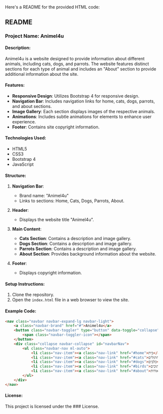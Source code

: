 Here's a README for the provided HTML code:

## README

### Project Name: Animel4u

#### Description:
Animel4u is a website designed to provide information about different animals, including cats, dogs, and parrots. The website features distinct sections for each type of animal and includes an "About" section to provide additional information about the site.

#### Features:
- **Responsive Design**: Utilizes Bootstrap 4 for responsive design.
- **Navigation Bar**: Includes navigation links for home, cats, dogs, parrots, and about sections.
- **Image Gallery**: Each section displays images of the respective animals.
- **Animations**: Includes subtle animations for elements to enhance user experience.
- **Footer**: Contains site copyright information.

#### Technologies Used:
- HTML5
- CSS3
- Bootstrap 4
- JavaScript

#### Structure:
1. **Navigation Bar**: 
   - Brand name: "Animel4u"
   - Links to sections: Home, Cats, Dogs, Parrots, About.

2. **Header**: 
   - Displays the website title "Animel4u".

3. **Main Content**:
   - **Cats Section**: Contains a description and image gallery.
   - **Dogs Section**: Contains a description and image gallery.
   - **Parrots Section**: Contains a description and image gallery.
   - **About Section**: Provides background information about the website.

4. **Footer**:
   - Displays copyright information.

#### Setup Instructions:
1. Clone the repository.
2. Open the `index.html` file in a web browser to view the site.

#### Example Code:
```html
<nav class="navbar navbar-expand-lg navbar-light">
    <a class="navbar-brand" href="#">Animel4u</a>
    <button class="navbar-toggler" type="button" data-toggle="collapse" data-target="#navbarNav">
        <span class="navbar-toggler-icon"></span>
    </button>
    <div class="collapse navbar-collapse" id="navbarNav">
        <ul class="navbar-nav ml-auto">
            <li class="nav-item"><a class="nav-link" href="#home">בית</a></li>
            <li class="nav-item"><a class="nav-link" href="#cats">חתולים</a></li>
            <li class="nav-item"><a class="nav-link" href="#dogs">כלבים</a></li>
            <li class="nav-item"><a class="nav-link" href="#birds">תוכים</a></li>
            <li class="nav-item"><a class="nav-link" href="#about">אודות</a></li>
        </ul>
    </div>
</nav>
```

#### License:
This project is licensed under the ### License.

